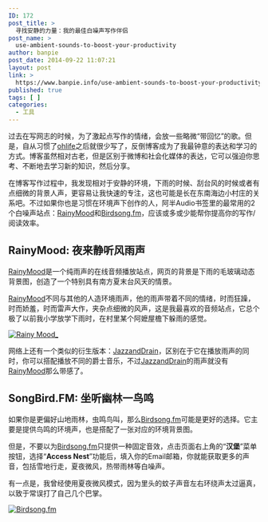 ```yaml
---
ID: 172
post_title: >
  寻找安静的力量：我的最佳白噪声写作伴侣
post_name: >
  use-ambient-sounds-to-boost-your-productivity
author: banpie
post_date: 2014-09-22 11:07:21
layout: post
link: >
  https://www.banpie.info/use-ambient-sounds-to-boost-your-productivity/
published: true
tags: [ ]
categories:
  - 工具
---
```

过去在写网志的时候，为了激起点写作的情绪，会放一些略微“带回忆”的歌。但是，自从习惯了[ohlife][1]之后就很少写了，反倒博客成为了我最钟意的表达和学习的方式。博客虽然相对古老，但是区别于微博和社会化媒体的表达，它可以强迫你思考、不断地去学习新的知识，然后分享。

在博客写作过程中，我发现相对于安静的环境，下雨的时候、刮台风的时候或者有点细微的背景人声，更容易让我快速的专注，这也可能是长在东南海边小村庄的关系吧。不过如果你也是习惯在环境声下创作的人，阿半Audio书签里的最常用的2个白噪声站点：[RainyMood][2]和[Birdsong.fm][3]，应该或多或少能帮你提高你的写作/阅读效率。

## RainyMood: 夜来静听风雨声

[RainyMood][2]是一个纯雨声的在线音频播放站点，网页的背景是下雨的毛玻璃动态背景图，创造了一个特别具有南方夏末台风天的情景。

[RainyMood][2]不同与其他的人造环境雨声，他的雨声带着不同的情绪，时而狂躁，时而娇羞，时而雷声大作，夹杂点细微的风声，这是我最喜欢的音频站点，它总个极了以前我小学放学下雨时，在村里某个阿嬷屋檐下躲雨的感觉。

[![Rainy Mood_][4]][5]

网络上还有一个类似的衍生版本：[JazzandDrain][6]，区别在于它在播放雨声的同时，你可以搭配播放不同的爵士音乐，不过[JazzandDrain][6]的雨声就没有[RainyMood][2]那么带感了。

## SongBird.FM: 坐听幽林一鸟鸣

如果你是更偏好山地雨林，虫鸣鸟叫，那么[Birdsong.fm][3]可能是更好的选择。它主要是提供鸟鸣的环境声，也是搭配了一张对应的环境背景图。

但是，不要以为[Birdsong.fm][3]只提供一种固定音效，点击页面右上角的“**汉堡**”菜单按钮，选择“**Access Nest**”功能后，填入你的Email邮箱，你就能获取更多的声音，包括雪地行走，夏夜微风，热带雨林等白噪声。

有一点是，我曾经使用夏夜微风模式，因为里头的蚊子声音左右环绕声太过逼真，以致于常误打了自己几个巴掌。

[![Birdsong.fm][7]][8]

 [1]: http://www.banpie.info/remember-your-life-via-ohlife/
 [2]: http://www.rainymood.com/
 [3]: http://birdsong.fm/
 [4]: http://www.banpie.info/wp-content/uploads/2018/11/RainyMood__thumb.jpg "Rainy Mood_"
 [5]: http://7arnhx.com1.z0.glb.clouddn.com/wp-content/uploads/2014/09/RainyMood_.jpg
 [6]: http://jazzandrain.com/basic.html
 [7]: http://7arnhx.com1.z0.glb.clouddn.com/wp-content/uploads/2014/09/Birdsong.fm_thumb.jpg "Birdsong.fm"
 [8]: http://7arnhx.com1.z0.glb.clouddn.com/wp-content/uploads/2014/09/Birdsong.fm_.jpg
